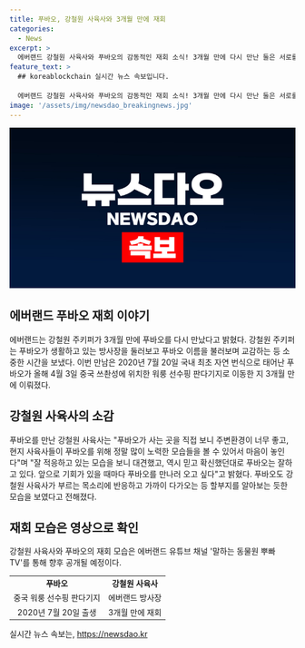 ```yaml
---
title: 푸바오, 강철원 사육사와 3개월 만에 재회
categories:
  - News
excerpt: >
  에버랜드 강철원 사육사와 푸바오의 감동적인 재회 소식! 3개월 만에 다시 만난 둘은 서로를 잘 알아보며 소중한 시간을 보냈어. 강철원 사육사는 푸바오의 행복한 모습을 직접 확인하며 안심한 마음이 들었다고 전해졌어. 이 두 사람의 따뜻한 재회 모습은 에버랜드 유튜브 채널 말하는 동물원 뿌빠TV를 통해 곧 공개될 예정이야. 함께한 시간이 너무 소중하고 감동적이었어.
feature_text: >
  ## koreablockchain 실시간 뉴스 속보입니다.

  에버랜드 강철원 사육사와 푸바오의 감동적인 재회 소식! 3개월 만에 다시 만난 둘은 서로를 잘 알아보며 소중한 시간을 보냈어. 강철원 사육사는 푸바오의 행복한 모습을 직접 확인하며 안심한 마음이 들었다고 전해졌어. 이 두 사람의 따뜻한 재회 모습은 에버랜드 유튜브 채널 말하는 동물원 뿌빠TV를 통해 곧 공개될 예정이야. 함께한 시간이 너무 소중하고 감동적이었어.
image: '/assets/img/newsdao_breakingnews.jpg'
---
```


<p><img src="/assets/img/newsdao_breakingnews.jpg" alt="koreablockchain 속보" /></p>

<h2 data-ke-size="size26">에버랜드 푸바오 재회 이야기</h2>

<p data-ke-size="size16">에버랜드는 강철원 주키퍼가 3개월 만에 푸바오를 다시 만났다고 밝혔다. 강철원 주키퍼는 푸바오가 생활하고 있는 방사장을 둘러보고 푸바오 이름을 불러보며 교감하는 등 소중한 시간을 보냈다. 이번 만남은 2020년 7월 20일 국내 최초 자연 번식으로 태어난 푸바오가 올해 4월 3일 중국 쓰촨성에 위치한 워룽 선수핑 판다기지로 이동한 지 3개월 만에 이뤄졌다.</p>

<h2 data-ke-size="size26">강철원 사육사의 소감</h2>

<p data-ke-size="size16">푸바오를 만난 강철원 사육사는 "푸바오가 사는 곳을 직접 보니 주변환경이 너무 좋고, 현지 사육사들이 푸바오를 위해 정말 많이 노력한 모습들을 볼 수 있어서 마음이 놓인다"며 "잘 적응하고 있는 모습을 보니 대견했고, 역시 믿고 확신했던대로 푸바오는 잘하고 있다. 앞으로 기회가 있을 때마다 푸바오를 만나러 오고 싶다"고 밝혔다. 푸바오도 강철원 사육사가 부르는 목소리에 반응하고 가까이 다가오는 등 할부지를 알아보는 듯한 모습을 보였다고 전해졌다.</p>

<h2 data-ke-size="size26">재회 모습은 영상으로 확인</h2>

<p data-ke-size="size16">강철원 사육사와 푸바오의 재회 모습은 에버랜드 유튜브 채널 '말하는 동물원 뿌빠TV'를 통해 향후 공개될 예정이다.</p>

<table>
  <tr>
    <td style="text-align: center; height: 17px;"><b>푸바오</b></td>
    <td style="text-align: center; height: 17px;"><b>강철원 사육사</b></td>
  </tr>
  <tr>
    <td style="text-align: center; height: 17px;">중국 워룽 선수핑 판다기지</td>
    <td style="text-align: center; height: 17px;">에버랜드 방사장</td>
  </tr>
  <tr>
    <td style="text-align: center; height: 17px;">2020년 7월 20일 출생</td>
    <td style="text-align: center; height: 17px;">3개월 만에 재회</td>
  </tr>
</table>
실시간 뉴스 속보는, <a href="https://newsdao.kr" rel="dofollow">https://newsdao.kr</a>


